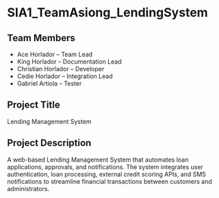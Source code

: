 # SIA1_TeamAsiong_LendingSystem

## Team Members
- Ace Horlador – Team Lead
- King Horlador – Documentation Lead
- Christian Horlador – Developer
- Cedie Horlador – Integration Lead
- Gabriel Artiola – Tester

## Project Title
Lending Management System

## Project Description
A web-based Lending Management System that automates loan applications, approvals, and notifications. 
The system integrates user authentication, loan processing, external credit scoring APIs, 
and SMS notifications to streamline financial transactions between customers and administrators.
